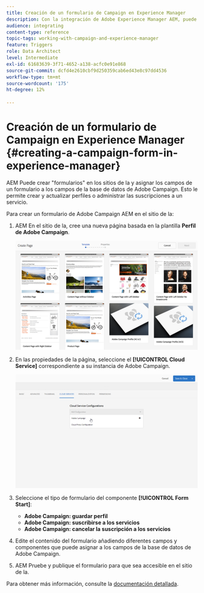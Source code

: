 ```yaml
---
title: Creación de un formulario de Campaign en Experience Manager
description: Con la integración de Adobe Experience Manager AEM, puede crear formularios directamente en para crear y actualizar perfiles o administrar suscripciones, y, a continuación, puede crear formularios directamente en la interfaz de usuario de.
audience: integrating
content-type: reference
topic-tags: working-with-campaign-and-experience-manager
feature: Triggers
role: Data Architect
level: Intermediate
exl-id: 61683639-3f71-4652-a138-acfc0e91e868
source-git-commit: dcfd4e2610cbf9d250359cab6ed43e8c97dd4536
workflow-type: tm+mt
source-wordcount: '175'
ht-degree: 12%

---
```


# Creación de un formulario de Campaign en Experience Manager {#creating-a-campaign-form-in-experience-manager}

AEM Puede crear &quot;formularios&quot; en los sitios de la y asignar los campos de un formulario a los campos de la base de datos de Adobe Campaign. Esto le permite crear y actualizar perfiles o administrar las suscripciones a un servicio.

Para crear un formulario de Adobe Campaign AEM en el sitio de la:

1. AEM En el sitio de la, cree una nueva página basada en la plantilla **Perfil de Adobe Campaign**.

   ![](assets/aem_content_forms.png)

1. En las propiedades de la página, seleccione el **[!UICONTROL Cloud Service]** correspondiente a su instancia de Adobe Campaign.

   ![](assets/aem_content_forms_2.png)

1. Seleccione el tipo de formulario del componente **[!UICONTROL Form Start]**:

   * **Adobe Campaign: guardar perfil**
   * **Adobe Campaign: suscribirse a los servicios**
   * **Adobe Campaign: cancelar la suscripción a los servicios**

1. Edite el contenido del formulario añadiendo diferentes campos y componentes que puede asignar a los campos de la base de datos de Adobe Campaign.
1. AEM Pruebe y publique el formulario para que sea accesible en el sitio de la.

Para obtener más información, consulte la [documentación detallada](https://experienceleague.adobe.com/docs/experience-manager-65/authoring/aem-adobe-campaign/adobe-campaign-forms.html).
